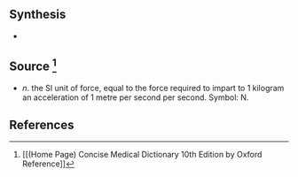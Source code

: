 ## Synthesis
- 
## Source [^1]
- $n$. the SI unit of force, equal to the force required to impart to 1 kilogram an acceleration of 1 metre per second per second. Symbol: N.
## References

[^1]: [[(Home Page) Concise Medical Dictionary 10th Edition by Oxford Reference]]